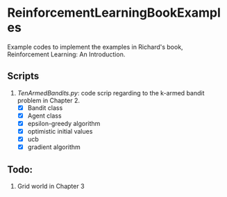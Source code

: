# ReinforcementLearningBookExamples
Example codes to implement the examples in Richard's book, 
Reinforcement Learning: An Introduction.

## Scripts
1. *TenArmedBandits.py*: code scrip regarding to the k-armed bandit problem 
in Chapter 2.
    - [x] Bandit class
    - [x] Agent class
    - [x] epsilon-greedy algorithm
    - [x] optimistic initial values
    - [x] ucb
    - [x] gradient algorithm

## Todo:
1. Grid world in Chapter 3
